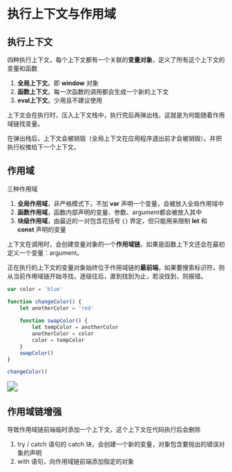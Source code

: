 # 执行上下文与作用域

## 执行上下文

四种执行上下文，每个上下文都有一个关联的**变量对象**，定义了所有这个上下文的变量和函数

1. **全局上下文**。即 **window** 对象
2. **函数上下文**。每一次函数的调用都会生成一个新的上下文
4. **eval上下文**。少用且不建议使用

上下文会在执行时，压入上下文栈中，执行完后再弹出栈，这就是为何能随着作用域链找变量。

在弹出栈后，上下文会被销毁（全局上下文在应用程序退出前才会被销毁）。并把执行权推给下一个上下文。

## 作用域

三种作用域

1. **全局作用域**，非严格模式下，不加 **var** 声明一个变量，会被放入全局作用域中
2. **函数作用域**，函数内部声明的变量、参数、argument都会被放入其中
3. **块级作用域**，由最近的一对包含花括号 `{}` 界定，但只能用来限制 **let** 和 **const** 声明的变量

上下文在调用时，会创建变量对象的一个**作用域链**，如果是函数上下文还会在最初定义一个变量：argument。

正在执行的上下文的变量对象始终位于作用域链的**最前端**，如果要搜索标识符，则从当前作用域链开始寻找，逐级往后，直到找到为止，若没找到，则报错。

```js
var color = 'blue'

function changeColor() {
    let anotherColor = 'red'
    
    function swapColor() {
        let tempColor = anotherColor
        anotherColor = color
        color = tempColor
    }
    swapColor()
}

changeColor()
```

<img src="https://cdn.jsdelivr.net/gh/kingmusi/blogImages/img/20210422165619.png" style="zoom:150%;" />



## 作用域链增强

导致作用域链前端临时添加一个上下文，这个上下文在代码执行后会删除

1. try / catch 语句的 catch 块，会创建一个新的变量，对象包含要抛出的错误对象的声明
2. with 语句，向作用域链前端添加指定的对象

